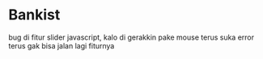 # Bankist
bug di fitur slider javascript, kalo di gerakkin pake mouse terus suka error terus gak bisa jalan lagi fiturnya
